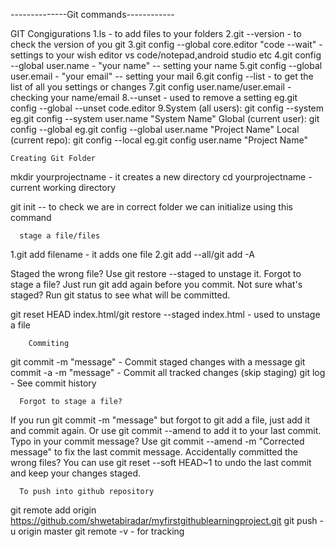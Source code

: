 --------------Git commands------------

   GIT Congigurations
1.ls - to add files to your folders
2.git --version - to check the version of you git
3.git config --global core.editor "code --wait"  - settings to your wish editor vs code/notepad,android studio etc
4.git config --global user.name - "your name" -- setting your name
5.git config --global user.email - "your email" -- setting your mail
6.git config --list - to get the list of all you settings or changes
7.git config user.name/user.email - checking your name/email
8.--unset - used to remove a setting eg.git config --global --unset code.editor
9.System (all users): git config --system  eg.git config --system user.name "System Name"
  Global (current user): git config --global eg.git config --global user.name "Project Name"
  Local (current repo): git config --local  eg.git config user.name "Project Name"


    Creating Git Folder
mkdir yourprojectname   - it creates a new directory
cd yourprojectname    - current working directory

git init -- to check we are in correct folder we can initialize using this command

      stage a file/files
1.git add filename  - it adds one file
2.git add --all/git add -A 

Staged the wrong file? Use git restore --staged <file> to unstage it.
Forgot to stage a file? Just run git add <file> again before you commit.
Not sure what's staged? Run git status to see what will be committed.

git reset HEAD index.html/git restore --staged index.html  - used to unstage a file

		Commiting
git commit -m "message" - Commit staged changes with a message
git commit -a -m "message" - Commit all tracked changes (skip staging)
git log - See commit history

      Forgot to stage a file?
If you run git commit -m "message" but forgot to git add a file, just add it and commit again. Or use git commit --amend to add it to your last commit.
Typo in your commit message?
Use git commit --amend -m "Corrected message" to fix the last commit message.
Accidentally committed the wrong files?
You can use git reset --soft HEAD~1 to undo the last commit and keep your changes staged.

      To push into github repository
git remote add origin https://github.com/shwetabiradar/myfirstgithublearningproject.git
git push -u origin master
git remote -v - for tracking

